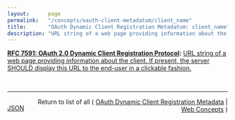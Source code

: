 ```yaml
---
layout:      page
permalink:   "/concepts/oauth-client-metadatum/client_name"
title:       "OAuth Dynamic Client Registration Metadatum: client_name"
description: "URL string of a web page providing information about the client. If present, the server SHOULD display this URL to the end-user in a clickable fashion."
---
```


**[RFC 7591: OAuth 2.0 Dynamic Client Registration Protocol](/specs/IETF/RFC/7591 "This specification defines mechanisms for dynamically registering OAuth 2.0 clients with authorization servers. Registration requests send a set of desired client metadata values to the authorization server. The resulting registration responses return a client identifier to use at the authorization server and the client metadata values registered for the client. The client can then use this registration information to communicate with the authorization server using the OAuth 2.0 protocol. This specification also defines a set of common client metadata fields and values for clients to use during registration."):** [URL string of a web page providing information about the client. If present, the server SHOULD display this URL to the end-user in a clickable fashion.](http://tools.ietf.org/html/rfc7591#section-2 "Read documentation for OAuth Dynamic Client Registration Metadatum &#34;client_name&#34;")

<br/>
<hr/>

<p style="float : left"><a href="./client_name.json" title="JSON representing this particular Web Concept value">JSON</a></p>
<p style="text-align: right">Return to list of all ( <a href="../oauth-client-metadata">OAuth Dynamic Client Registration Metadata</a> | <a href="../">Web Concepts</a> )</p>
